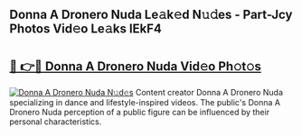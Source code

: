 ## Donna A Dronero Nuda Le𝚊k𝚎d N𝚞𝚍es - Part-Jcy Photos Vid𝚎o Le𝚊ks lEkF4

# <h2><a href="http://fbea864.evod.top/?m=Donna+A+Dronero+Nuda">🔗 👉🔴 Donna A Dronero Nuda Vid𝚎o Ph𝚘t𝚘s</a></h2>

[![Donna A Dronero Nuda N𝚞d𝚎s](https://i.imgur.com/8V9OHl7.gif)](http://fbea864.evod.top/?m=Donna+A+Dronero+Nuda)
Content creator Donna A Dronero Nuda specializing in dance and lifestyle-inspired videos. The public's Donna A Dronero Nuda perception of a public figure can be influenced by their personal characteristics. 
